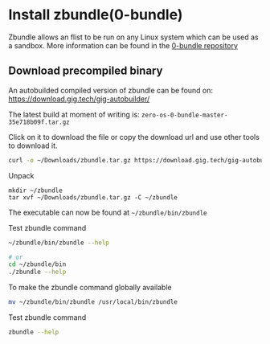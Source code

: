 # Install zbundle(0-bundle)

Zbundle allows an flist to be run on any Linux system which can be used as a sandbox.
More information can be found in the [0-bundle repository](https://github.com/zero-os/0-bundle)

## Download precompiled binary

An autobuilded compiled version of zbundle can be found on: https://download.gig.tech/gig-autobuilder/

The latest build at moment of writing is: `zero-os-0-bundle-master-35e718b09f.tar.gz`

Click on it to download the file or copy the download url and use other tools to download it.

```sh
curl -o ~/Downloads/zbundle.tar.gz https://download.gig.tech/gig-autobuilder/zero-os-0-bundle-autobuild-f385a271dc.tar.gz
```

Unpack
```
mkdir ~/zbundle
tar xvf ~/Downloads/zbundle.tar.gz -C ~/zbundle
```

The executable can now be found at `~/zbundle/bin/zbundle`

Test zbundle command
```sh
~/zbundle/bin/zbundle --help

# or
cd ~/zbundle/bin
./zbundle --help
```

To make the zbundle command globally available
```sh
mv ~/zbundle/bin/zbundle /usr/local/bin/zbundle
```

Test zbundle command
```sh
zbundle --help
```

